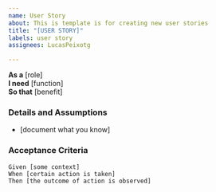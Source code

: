 ```yaml
---
name: User Story
about: This is template is for creating new user stories
title: "[USER STORY]"
labels: user story
assignees: LucasPeixotg

---
```


**As a** [role]  
 **I need** [function]  
 **So that** [benefit]  
   
 ### Details and Assumptions
 * [document what you know]
   
 ### Acceptance Criteria  
   
 ```gherkin
 Given [some context]
 When [certain action is taken]
 Then [the outcome of action is observed]
